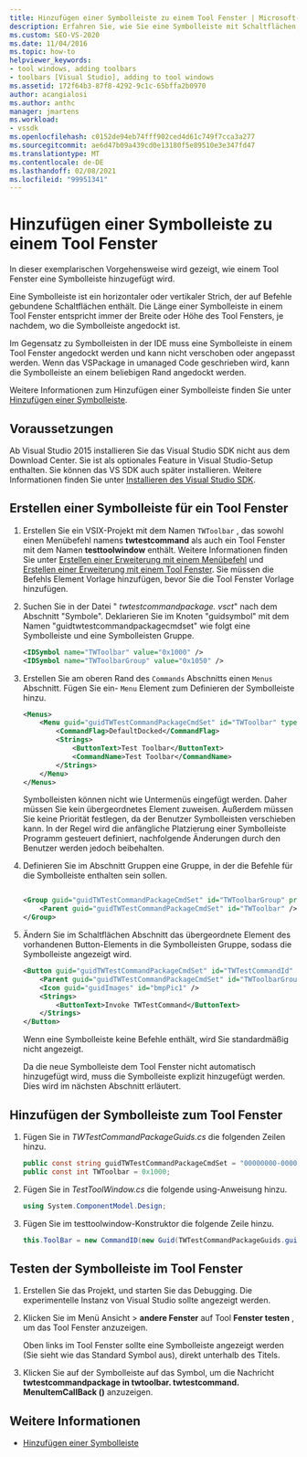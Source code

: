 ```yaml
---
title: Hinzufügen einer Symbolleiste zu einem Tool Fenster | Microsoft-Dokumentation
description: Erfahren Sie, wie Sie eine Symbolleiste mit Schaltflächen, die an Befehle gebunden sind, an ein Tool Fenster in der integrierten Entwicklungsumgebung (IDE) von Visual Studio hinzufügen.
ms.custom: SEO-VS-2020
ms.date: 11/04/2016
ms.topic: how-to
helpviewer_keywords:
- tool windows, adding toolbars
- toolbars [Visual Studio], adding to tool windows
ms.assetid: 172f64b3-87f8-4292-9c1c-65bffa2b0970
author: acangialosi
ms.author: anthc
manager: jmartens
ms.workload:
- vssdk
ms.openlocfilehash: c0152de94eb74fff902ced4d61c749f7cca3a277
ms.sourcegitcommit: ae6d47b09a439cd0e13180f5e89510e3e347fd47
ms.translationtype: MT
ms.contentlocale: de-DE
ms.lasthandoff: 02/08/2021
ms.locfileid: "99951341"
---
```

# <a name="add-a-toolbar-to-a-tool-window"></a>Hinzufügen einer Symbolleiste zu einem Tool Fenster
In dieser exemplarischen Vorgehensweise wird gezeigt, wie einem Tool Fenster eine Symbolleiste hinzugefügt wird.

 Eine Symbolleiste ist ein horizontaler oder vertikaler Strich, der auf Befehle gebundene Schaltflächen enthält. Die Länge einer Symbolleiste in einem Tool Fenster entspricht immer der Breite oder Höhe des Tool Fensters, je nachdem, wo die Symbolleiste angedockt ist.

 Im Gegensatz zu Symbolleisten in der IDE muss eine Symbolleiste in einem Tool Fenster angedockt werden und kann nicht verschoben oder angepasst werden. Wenn das VSPackage in umanaged Code geschrieben wird, kann die Symbolleiste an einem beliebigen Rand angedockt werden.

 Weitere Informationen zum Hinzufügen einer Symbolleiste finden Sie unter [Hinzufügen einer Symbolleiste](../extensibility/adding-a-toolbar.md).

## <a name="prerequisites"></a>Voraussetzungen
 Ab Visual Studio 2015 installieren Sie das Visual Studio SDK nicht aus dem Download Center. Sie ist als optionales Feature in Visual Studio-Setup enthalten. Sie können das VS SDK auch später installieren. Weitere Informationen finden Sie unter [Installieren des Visual Studio SDK](../extensibility/installing-the-visual-studio-sdk.md).

## <a name="create-a-toolbar-for-a-tool-window"></a>Erstellen einer Symbolleiste für ein Tool Fenster

1. Erstellen Sie ein VSIX-Projekt mit dem Namen `TWToolbar` , das sowohl einen Menübefehl namens **twtestcommand** als auch ein Tool Fenster mit dem Namen **testtoolwindow** enthält. Weitere Informationen finden Sie unter [Erstellen einer Erweiterung mit einem Menübefehl](../extensibility/creating-an-extension-with-a-menu-command.md) und [Erstellen einer Erweiterung mit einem Tool Fenster](../extensibility/creating-an-extension-with-a-tool-window.md). Sie müssen die Befehls Element Vorlage hinzufügen, bevor Sie die Tool Fenster Vorlage hinzufügen.

2. Suchen Sie in der Datei " *twtestcommandpackage. vsct*" nach dem Abschnitt "Symbole". Deklarieren Sie im Knoten "guidsymbol" mit dem Namen "guidtwtestcommandpackagecmdset" wie folgt eine Symbolleiste und eine Symbolleisten Gruppe.

    ```xml
    <IDSymbol name="TWToolbar" value="0x1000" />
    <IDSymbol name="TWToolbarGroup" value="0x1050" />
    ```

3. Erstellen Sie am oberen Rand des `Commands` Abschnitts einen `Menus` Abschnitt. Fügen Sie ein- `Menu` Element zum Definieren der Symbolleiste hinzu.

    ```xml
    <Menus>
        <Menu guid="guidTWTestCommandPackageCmdSet" id="TWToolbar" type="ToolWindowToolbar">
            <CommandFlag>DefaultDocked</CommandFlag>
            <Strings>
                <ButtonText>Test Toolbar</ButtonText>
                <CommandName>Test Toolbar</CommandName>
            </Strings>
        </Menu>
    </Menus>
    ```

     Symbolleisten können nicht wie Untermenüs eingefügt werden. Daher müssen Sie kein übergeordnetes Element zuweisen. Außerdem müssen Sie keine Priorität festlegen, da der Benutzer Symbolleisten verschieben kann. In der Regel wird die anfängliche Platzierung einer Symbolleiste Programm gesteuert definiert, nachfolgende Änderungen durch den Benutzer werden jedoch beibehalten.

4. Definieren Sie im Abschnitt Gruppen eine Gruppe, in der die Befehle für die Symbolleiste enthalten sein sollen.

    ```xml

    <Group guid="guidTWTestCommandPackageCmdSet" id="TWToolbarGroup" priority="0x0000">
        <Parent guid="guidTWTestCommandPackageCmdSet" id="TWToolbar" />
    </Group>
    ```

5. Ändern Sie im Schaltflächen Abschnitt das übergeordnete Element des vorhandenen Button-Elements in die Symbolleisten Gruppe, sodass die Symbolleiste angezeigt wird.

    ```xml
    <Button guid="guidTWTestCommandPackageCmdSet" id="TWTestCommandId" priority="0x0100" type="Button">
        <Parent guid="guidTWTestCommandPackageCmdSet" id="TWToolbarGroup" />
        <Icon guid="guidImages" id="bmpPic1" />
        <Strings>
            <ButtonText>Invoke TWTestCommand</ButtonText>
        </Strings>
    </Button>
    ```

     Wenn eine Symbolleiste keine Befehle enthält, wird Sie standardmäßig nicht angezeigt.

     Da die neue Symbolleiste dem Tool Fenster nicht automatisch hinzugefügt wird, muss die Symbolleiste explizit hinzugefügt werden. Dies wird im nächsten Abschnitt erläutert.

## <a name="add-the-toolbar-to-the-tool-window"></a>Hinzufügen der Symbolleiste zum Tool Fenster

1. Fügen Sie in *TWTestCommandPackageGuids.cs* die folgenden Zeilen hinzu.

    ```csharp
    public const string guidTWTestCommandPackageCmdSet = "00000000-0000-0000-0000-0000";  // get the GUID from the .vsct file
    public const int TWToolbar = 0x1000;
    ```

2. Fügen Sie in *TestToolWindow.cs* die folgende using-Anweisung hinzu.

    ```csharp
    using System.ComponentModel.Design;
    ```

3. Fügen Sie im testtoolwindow-Konstruktor die folgende Zeile hinzu.

    ```csharp
    this.ToolBar = new CommandID(new Guid(TWTestCommandPackageGuids.guidTWTestCommandPackageCmdSet), TWTestCommandPackageGuids.TWToolbar);
    ```

## <a name="test-the-toolbar-in-the-tool-window"></a>Testen der Symbolleiste im Tool Fenster

1. Erstellen Sie das Projekt, und starten Sie das Debugging. Die experimentelle Instanz von Visual Studio sollte angezeigt werden.

2. Klicken Sie im Menü Ansicht > **andere Fenster** auf Tool **Fenster testen** , um das Tool Fenster anzuzeigen.

     Oben links im Tool Fenster sollte eine Symbolleiste angezeigt werden (Sie sieht wie das Standard Symbol aus), direkt unterhalb des Titels.

3. Klicken Sie auf der Symbolleiste auf das Symbol, um die Nachricht **twtestcommandpackage in twtoolbar. twtestcommand. MenuItemCallBack ()** anzuzeigen.

## <a name="see-also"></a>Weitere Informationen
- [Hinzufügen einer Symbolleiste](../extensibility/adding-a-toolbar.md)
